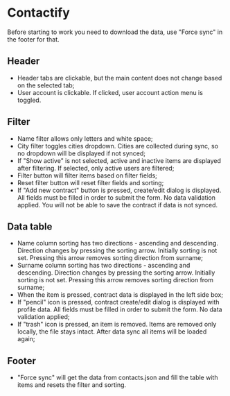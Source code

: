 # Contactify

Before starting to work you need to download the data, use "Force sync" in the footer for that.

## Header
- Header tabs are clickable, but the main content does not change based on the selected tab;
- User account is clickable. If clicked, user account action menu is toggled.

## Filter
- Name filter allows only letters and white space;
- City filter toggles cities dropdown. Cities are collected during sync, so no dropdown will be displayed if not synced;
- If "Show active" is not selected, active and inactive items are displayed after filtering. If selected, only active users are filtered;
- Filter button will filter items based on filter fields;
- Reset filter button will reset filter fields and sorting;
- If "Add new contract" button is pressed, create/edit dialog is displayed. All fields must be filled in order to submit the form. No data validation applied. You will not be able to save the contract if data is not synced.

## Data table
- Name column sorting has two directions - ascending and descending. Direction changes by pressing the sorting arrow. Initially sorting is not set. Pressing this arrow removes sorting direction from surname;
- Surname column sorting has two directions - ascending and descending. Direction changes by pressing the sorting arrow. Initially sorting is not set. Pressing this arrow removes sorting direction from surname;
- When the item is pressed, contract data is displayed in the left side box;
- If "pencil" icon is pressed, contract create/edit dialog is displayed with profile data. All fields must be filled in order to submit the form. No data validation applied;
- If "trash" icon is pressed, an item is removed. Items are removed only locally, the file stays intact. After data sync all items will be loaded again;

## Footer
- "Force sync" will get the data from contacts.json and fill the table with items and resets the filter and sorting.
